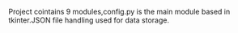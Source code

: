 Project cointains 9 modules,config.py is the main module based in tkinter.JSON file handling used for data storage.

